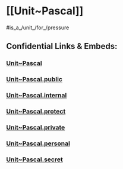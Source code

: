 

# [[Unit~Pascal]] 

#is_a_/unit_/for_/pressure 


## Confidential Links & Embeds: 

### [Unit~Pascal](/_Standards/Unit/SI-Unit/derived_Unit/Unit~Pascal.md) 

### [Unit~Pascal.public](/_public/Unit/SI-Unit/derived_Unit/Unit~Pascal.public.md) 

### [Unit~Pascal.internal](/_internal/Unit/SI-Unit/derived_Unit/Unit~Pascal.internal.md) 

### [Unit~Pascal.protect](/_protect/Unit/SI-Unit/derived_Unit/Unit~Pascal.protect.md) 

### [Unit~Pascal.private](/_private/Unit/SI-Unit/derived_Unit/Unit~Pascal.private.md) 

### [Unit~Pascal.personal](/_personal/Unit/SI-Unit/derived_Unit/Unit~Pascal.personal.md) 

### [Unit~Pascal.secret](/_secret/Unit/SI-Unit/derived_Unit/Unit~Pascal.secret.md)

